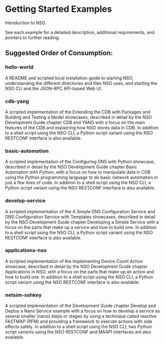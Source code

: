 Getting Started Examples
========================

Introduction to NSO.

See each example for a detailed description, additional requirements, and
pointers to further reading.

Suggested Order of Consumption:
-------------------------------

### hello-world
A README and scripted local installation guide to starting NSO, understanding
the different directories and files NSO uses, and starting the NSO CLI and the
JSON-RPC API-based Web UI.

### cdb-yang
A scripted implementation of the Extending the CDB with Packages and
Building and Testing a Model showcases, described in detail by the NSO
Development Guide chapter CDB and YANG with a focus on the main features of
the CDB and explaining how NSO stores data in CDB. In addition to a shell script
using the NSO CLI, a Python script variant using the NSO RESTCONF interface is
also available.

### basic-automation
A scripted implementation of the Configuring DNS with Python showcase,
described in detail by the NSO Development Guide chapter Basic Automation with
Python, with a focus on how to manipulate data in CDB using the Python
programming language to do basic network automation in just a few lines of
code. In addition to a shell script using the NSO CLI, a Python script variant
using the NSO RESTCONF interface is also available.

### develop-service
A scripted implementation of the A Simple DNS Configuration Service and
DNS Configuration Service with Templates showcases, described in detail by
the NSO Development Guide chapter Developing a Simple Service with a focus on
the parts that make up a service and how to build one. In addition to a shell
script using the NSO CLI, a Python script variant using the NSO RESTCONF
interface is also available.

### applications-nso
A scripted implementation of the Implementing Device Count Action showcase,
described in detail by the NSO Development Guide chapter Applications in NSO,
with a focus on the parts that make up an action and how to build one. In
addition to a shell script using the NSO CLI, a Python script variant using the
NSO RESTCONF interface is also available.

### netsim-sshkey
A scripted implementation of the Development Guide chapter Develop and Deploy a
Nano Service example with a focus on how to develop a service as several
smaller (nano) steps or stages by using a technique called reactive FASTMAP
(RFM) and providing a framework to execute actions with side effects safely. In
addition to a shell script using the NSO CLI, two Python script variants using
the NSO RESTCONF and MAAPI interfaces are also available.
